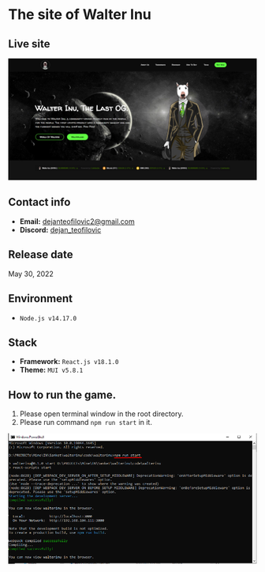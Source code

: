 # The site of Walter Inu

## Live site
[![Live site](readme_images/live-site.png)](https://walterinu.io)

## Contact info
- **Email:** dejanteofilovic2@gmail.com
- **Discord:** [dejan_teofilovic](https://discord.gg/PztT2r5U)


## Release date
May 30, 2022

## Environment
- `Node.js v14.17.0`

## Stack
- **Framework:** `React.js v18.1.0`
- **Theme:** `MUI v5.8.1`

## How to run the game.
1. Please open terminal window in the root directory.
2. Please run command `npm run start` in it.

![guide-terminal](readme_images/guide-terminal.png)

